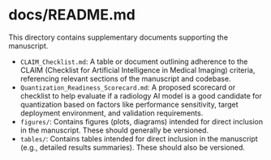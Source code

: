 # docs/README.md

This directory contains supplementary documents supporting the manuscript.

-   `CLAIM_Checklist.md`: A table or document outlining adherence to the CLAIM (Checklist for Artificial Intelligence in Medical Imaging) criteria, referencing relevant sections of the manuscript and codebase.
-   `Quantization_Readiness_Scorecard.md`: A proposed scorecard or checklist to help evaluate if a radiology AI model is a good candidate for quantization based on factors like performance sensitivity, target deployment environment, and validation requirements.
-   `figures/`: Contains figures (plots, diagrams) intended for direct inclusion in the manuscript. These should generally be versioned.
-   `tables/`: Contains tables intended for direct inclusion in the manuscript (e.g., detailed results summaries). These should also be versioned.
